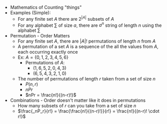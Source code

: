 - Mathematics of Counting "things"
- Examples (Simple):
	- For any finite set $A$ there are $2^{|A|}$ subsets of $A$
	- For any alphabet $\sum$ of size $a$, there are $a^n$ string of length $n$ using the alphabet $\sum$
- Permutation - Order Matters
	- For any finite set $A$, there are $|A|!$ permutations of length $n$ from $A$
	- A permutation of a set $A$ is a sequence of the all the values from $A$, each occurring exactly once
	- Ex: $A=\{0,1,2,3,4,5,6\}$
		- Permutations of $A$:
			- $(1,6,5,2,0,4,3)$
			- $(6,5,4,3,2,1,0)$
	- The number of permutations of length $r$ taken from a set of size $n$
		- $P(n,r)$
		- $nPr$
		- $nPr = \frac{n!}{(n-r)!}$
- Combinations - Order doesn't matter like it does in permutations
	- How many subsets of $r$ can you take from a set of size $n$
	- $\frac{_nP_r}{r!} = \frac{\frac{n!}{(n-r)!}}{r!} = \frac{n!}{(n-r)! \cdot r!}$